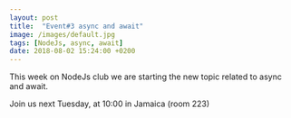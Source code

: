 ```yaml
---
layout: post
title:  "Event#3 async and await"
image: /images/default.jpg
tags: [NodeJs, async, await]
date: 2018-08-02 15:24:00 +0200
---
```


This week on NodeJs club we are starting the new topic related to async and await.[]()

Join us next Tuesday, at 10:00 in Jamaica (room 223)